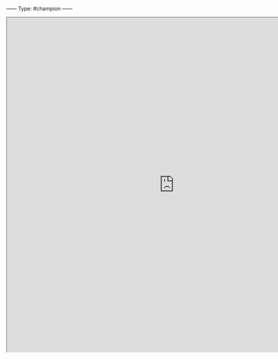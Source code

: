 ——
Type: #champion 
——
<iframe
height = 900
width = 900
padding = 0 0
margins = 0 0
src="https://leagueoflegends.fandom.com/wiki/Zed/LoL"></iframe>